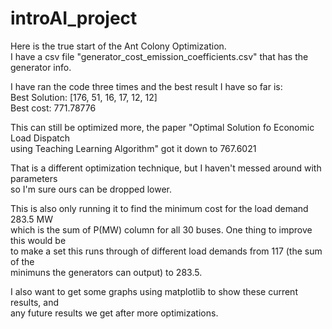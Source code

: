 # introAI_project

Here is the true start of the Ant Colony Optimization.  
I have a csv file "generator_cost_emission_coefficients.csv" that has the generator info.  

I have ran the code three times and the best result I have so far is:  
Best Solution: [176, 51, 16, 17, 12, 12]  
Best cost: 771.78776  

This can still be optimized more, the paper "Optimal Solution fo Economic Load Dispatch  
using Teaching Learning Algorithm" got it down to 767.6021  
  
That is a different optimization technique, but I haven't messed around with parameters  
so I'm sure ours can be dropped lower.  
  
This is also only running it to find the minimum cost for the load demand 283.5 MW  
which is the sum of P(MW) column for all 30 buses. One thing to improve this would be  
to make a set this runs through of different load demands from 117 (the sum of the   
minimuns the generators can output) to 283.5.   

I also want to get some graphs using matplotlib to show these current results, and  
any future results we get after more optimizations. 
